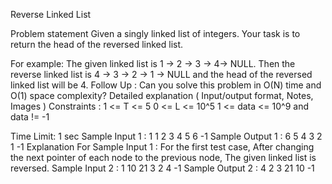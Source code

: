 Reverse Linked List

Problem statement
Given a singly linked list of integers. Your task is to return the head of the reversed linked list.

For example:
The given linked list is 1 -> 2 -> 3 -> 4-> NULL. Then the reverse linked list is 4 -> 3 -> 2 -> 1 -> NULL and the head of the reversed linked list will be 4.
Follow Up :
Can you solve this problem in O(N) time and O(1) space complexity?
Detailed explanation ( Input/output format, Notes, Images )
Constraints :
1 <= T <= 5
0 <= L <= 10^5
1 <= data <= 10^9 and data != -1

Time Limit: 1 sec
Sample Input 1 :
1
1 2 3 4 5 6 -1
Sample Output 1 :
6 5 4 3 2 1 -1
Explanation For Sample Input 1 :
For the first test case,  After changing the next pointer of each node to the previous node, The given linked list is reversed.
Sample Input 2 :
1
10 21 3 2 4 -1
Sample Output 2 :
4 2 3 21 10 -1